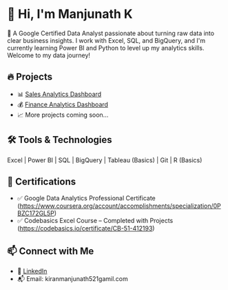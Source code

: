 # 👋 Hi, I'm Manjunath K
🎯 A Google Certified Data Analyst passionate about turning raw data into clear business insights. I work with Excel, SQL, and BigQuery, and I'm currently learning Power BI and Python to level up my analytics skills. Welcome to my data journey!

## 🔥 Projects
- 📊 [Sales Analytics Dashboard](https://github.com/Manjunath-K-1999/Excel-Sales-Analytics/blob/main/Customer_Performance_Report.pdf)
- 💰 [Finance Analytics Dashboard](link-here)
- 📈 More projects coming soon...

## 🛠️ Tools & Technologies
Excel | Power BI | SQL | BigQuery | Tableau (Basics) | Git | R (Basics)

## 📜 Certifications
- ✅ Google Data Analytics Professional Certificate (https://www.coursera.org/account/accomplishments/specialization/0PBZC172GL5P)
- ✅ Codebasics Excel Course – Completed with Projects (https://codebasics.io/certificate/CB-51-412193)

## 📫 Connect with Me
- 💼 [LinkedIn](https://www.linkedin.com/in/manjunath1999/)
- 📬 Email: kiranmanjunath521gamil.com


<!--
**Manjunath-K-1999/Manjunath-k-1999** is a ✨ _special_ ✨ repository because its `README.md` (this file) appears on your GitHub profile.

Here are some ideas to get you started:

- 🔭 I’m currently working on ...
- 🌱 I’m currently learning ...
- 👯 I’m looking to collaborate on ...
- 🤔 I’m looking for help with ...
- 💬 Ask me about ...
- 📫 How to reach me: ...
- 😄 Pronouns: ...
- ⚡ Fun fact: ...
-->
